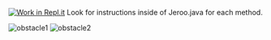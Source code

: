 [![Work in Repl.it](https://classroom.github.com/assets/work-in-replit-14baed9a392b3a25080506f3b7b6d57f295ec2978f6f33ec97e36a161684cbe9.svg)](https://classroom.github.com/online_ide?assignment_repo_id=3222561&assignment_repo_type=AssignmentRepo)
Look for instructions inside of Jeroo.java for each method.

![obstacle1](https://user-images.githubusercontent.com/28961298/93715524-7731ab80-fb2f-11ea-99ff-7f2ee82e6651.jpg)  ![obstacle2](https://user-images.githubusercontent.com/28961298/93715535-8d3f6c00-fb2f-11ea-88cb-7eaf31e4cad8.jpg)







